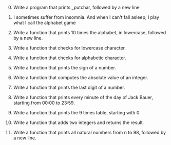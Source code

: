 0.	Write a program that prints _putchar, followed by a new line

1.	 I sometimes suffer from insomnia. And when I can't fall asleep, I play what I call the alphabet game

2.	Write a function that prints 10 times the alphabet, in lowercase, followed by a new line.

3.	Write a function that checks for lowercase character.

4.	Write a function that checks for alphabetic character.

5.	Write a function that prints the sign of a number.

6.	Write a function that computes the absolute value of an integer.

7.	Write a function that prints the last digit of a number.

8.	Write a function that prints every minute of the day of Jack Bauer, starting from 00:00 to 23:59.

9.	Write a function that prints the 9 times table, starting with 0

10.	Write a function that adds two integers and returns the result.

11.	Write a function that prints all natural numbers from n to 98, followed by a new line.



